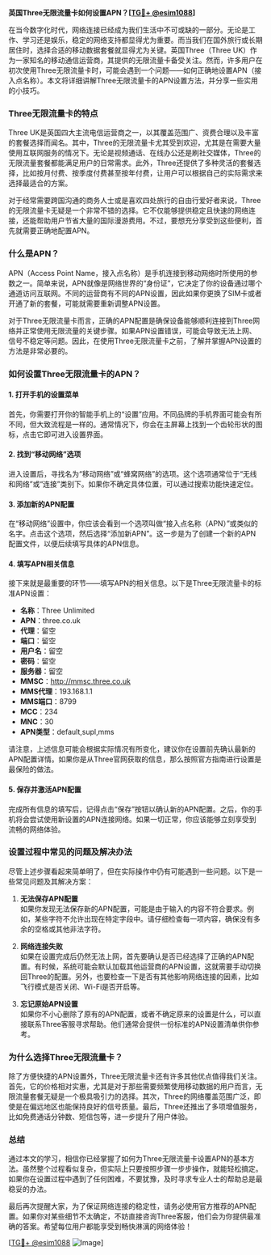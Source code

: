 **英国Three无限流量卡如何设置APN？[[TG💪+ @esim1088](https://t.me/s/esim1088)]**

在当今数字化时代，网络连接已经成为我们生活中不可或缺的一部分。无论是工作、学习还是娱乐，稳定的网络支持都显得尤为重要。而当我们在国外旅行或长期居住时，选择合适的移动数据套餐就显得尤为关键。英国Three（Three UK）作为一家知名的移动通信运营商，其提供的无限流量卡备受关注。然而，许多用户在初次使用Three无限流量卡时，可能会遇到一个问题——如何正确地设置APN（接入点名称）。本文将详细讲解Three无限流量卡的APN设置方法，并分享一些实用的小技巧。

### Three无限流量卡的特点

Three UK是英国四大主流电信运营商之一，以其覆盖范围广、资费合理以及丰富的套餐选择而闻名。其中，Three的无限流量卡尤其受到欢迎，尤其是在需要大量使用互联网服务的情况下。无论是视频通话、在线办公还是刷社交媒体，Three的无限流量套餐都能满足用户的日常需求。此外，Three还提供了多种灵活的套餐选择，比如按月付费、按季度付费甚至按年付费，让用户可以根据自己的实际需求来选择最适合的方案。

对于经常需要跨国沟通的商务人士或是喜欢四处旅行的自由行爱好者来说，Three的无限流量卡无疑是一个非常不错的选择。它不仅能够提供稳定且快速的网络连接，还能帮助用户节省大量的国际漫游费用。不过，要想充分享受到这些便利，首先就需要正确地配置APN。

### 什么是APN？

APN（Access Point Name，接入点名称）是手机连接到移动网络时所使用的参数之一。简单来说，APN就像是网络世界的“身份证”，它决定了你的设备通过哪个通道访问互联网。不同的运营商有不同的APN设置，因此如果你更换了SIM卡或者开通了新的套餐，可能就需要重新调整APN设置。

对于Three无限流量卡而言，正确的APN配置是确保设备能够顺利连接到Three网络并正常使用无限流量的关键步骤。如果APN设置错误，可能会导致无法上网、信号不稳定等问题。因此，在使用Three无限流量卡之前，了解并掌握APN设置的方法是非常必要的。

### 如何设置Three无限流量卡的APN？

#### 1. 打开手机的设置菜单

首先，你需要打开你的智能手机上的“设置”应用。不同品牌的手机界面可能会有所不同，但大致流程是一样的。通常情况下，你会在主屏幕上找到一个齿轮形状的图标，点击它即可进入设置界面。

#### 2. 找到“移动网络”选项

进入设置后，寻找名为“移动网络”或“蜂窝网络”的选项。这个选项通常位于“无线和网络”或“连接”类别下。如果你不确定具体位置，可以通过搜索功能快速定位。

#### 3. 添加新的APN配置

在“移动网络”设置中，你应该会看到一个选项叫做“接入点名称（APN）”或类似的名字。点击这个选项，然后选择“添加新APN”。这一步是为了创建一个新的APN配置文件，以便后续填写具体的APN信息。

#### 4. 填写APN相关信息

接下来就是最重要的环节——填写APN的相关信息。以下是Three无限流量卡的标准APN设置：

- **名称**：Three Unlimited
- **APN**：three.co.uk
- **代理**：留空
- **端口**：留空
- **用户名**：留空
- **密码**：留空
- **服务器**：留空
- **MMSC**：http://mmsc.three.co.uk
- **MMS代理**：193.168.1.1
- **MMS端口**：8799
- **MCC**：234
- **MNC**：30
- **APN类型**：default,supl,mms

请注意，上述信息可能会根据实际情况有所变化，建议你在设置前先确认最新的APN配置详情。如果你是从Three官网获取的信息，那么按照官方指南进行设置是最保险的做法。

#### 5. 保存并激活APN配置

完成所有信息的填写后，记得点击“保存”按钮以确认新的APN配置。之后，你的手机将会尝试使用新设置的APN连接网络。如果一切正常，你应该能够立刻享受到流畅的网络体验。

### 设置过程中常见的问题及解决办法

尽管上述步骤看起来简单明了，但在实际操作中仍有可能遇到一些问题。以下是一些常见问题及其解决方案：

1. **无法保存APN配置**  
   如果你发现无法保存新的APN配置，可能是由于输入的内容不符合要求。例如，某些字符不允许出现在特定字段中。请仔细检查每一项内容，确保没有多余的空格或其他非法字符。

2. **网络连接失败**  
   如果在设置完成后仍然无法上网，首先要确认是否已经选择了正确的APN配置。有时候，系统可能会默认加载其他运营商的APN设置，这就需要手动切换回Three的配置。另外，也要检查一下是否有其他影响网络连接的因素，比如飞行模式是否关闭、Wi-Fi是否开启等。

3. **忘记原始APN设置**  
   如果你不小心删除了原有的APN配置，或者不确定原来的设置是什么，可以直接联系Three客服寻求帮助。他们通常会提供一份标准的APN设置清单供你参考。

### 为什么选择Three无限流量卡？

除了方便快捷的APN设置外，Three无限流量卡还有许多其他优点值得我们关注。首先，它的价格相对实惠，尤其是对于那些需要频繁使用移动数据的用户而言，无限流量套餐无疑是一个极具吸引力的选择。其次，Three的网络覆盖范围广泛，即使是在偏远地区也能保持良好的信号质量。最后，Three还推出了多项增值服务，比如免费通话分钟数、短信包等，进一步提升了用户体验。

### 总结

通过本文的学习，相信你已经掌握了如何为Three无限流量卡设置APN的基本方法。虽然整个过程看似复杂，但实际上只要按照步骤一步步操作，就能轻松搞定。如果你在设置过程中遇到了任何困难，不要犹豫，及时寻求专业人士的帮助总是最稳妥的办法。

最后再次提醒大家，为了保证网络连接的稳定性，请务必使用官方推荐的APN配置。如果你对某些细节不太确定，不妨直接咨询Three客服，他们会为你提供最准确的答案。希望每位用户都能享受到畅快淋漓的网络体验！

[[TG💪+ @esim1088](https://t.me/s/esim1088) ![Image](https://i.postimg.cc/4NQfJmqS/Snipaste-2025-05-13-00-14-12.png)]